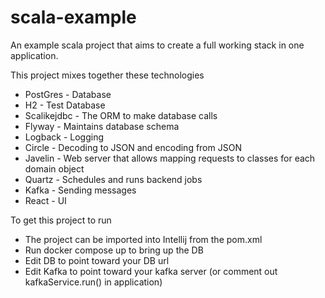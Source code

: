# scala-example

An example scala project that aims to create a full working stack in one application.

This project mixes together these technologies

* PostGres - Database
* H2 - Test Database
* Scalikejdbc - The ORM to make database calls
* Flyway - Maintains database schema
* Logback - Logging
* Circle - Decoding to JSON and encoding from JSON
* Javelin - Web server that allows mapping requests to classes for each domain object
* Quartz - Schedules and runs backend jobs
* Kafka - Sending messages
* React - UI



To get this project to run

* The project can be imported into Intellij from the pom.xml
* Run docker compose up to bring up the DB
* Edit DB to point toward your DB url
* Edit Kafka to point toward your kafka server (or comment out kafkaService.run() in application)
